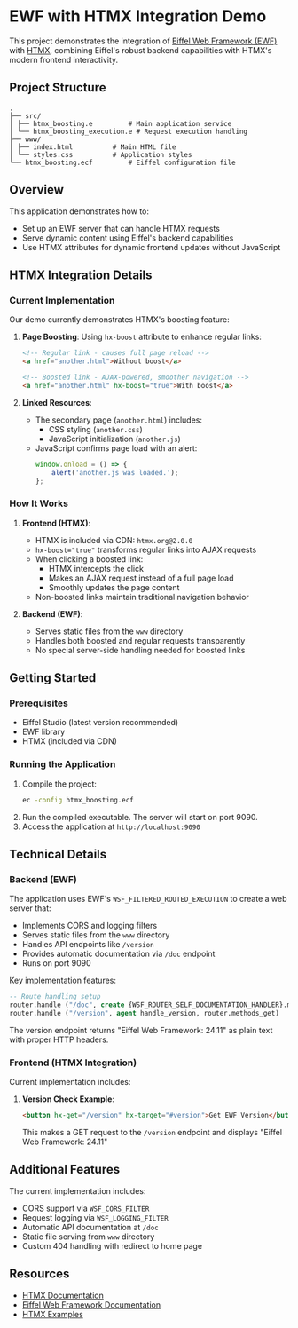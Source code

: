 # EWF with HTMX Integration Demo
This project demonstrates the integration of [Eiffel Web Framework (EWF)](https://github.com/EiffelWebFramework/EWF) with [HTMX](https://htmx.org/), combining Eiffel's robust backend capabilities with HTMX's modern frontend interactivity.
## Project Structure 
```
.
├── src/
│ ├── htmx_boosting.e         # Main application service
│ └── htmx_boosting_execution.e # Request execution handling
├── www/
│ ├── index.html          # Main HTML file
│ └── styles.css          # Application styles
└── htmx_boosting.ecf         # Eiffel configuration file
```
## Overview
This application demonstrates how to:
- Set up an EWF server that can handle HTMX requests
- Serve dynamic content using Eiffel's backend capabilities
- Use HTMX attributes for dynamic frontend updates without JavaScript
## HTMX Integration Details
### Current Implementation
Our demo currently demonstrates HTMX's boosting feature:

1. **Page Boosting**: Using `hx-boost` attribute to enhance regular links:
   ```html
   <!-- Regular link - causes full page reload -->
   <a href="another.html">Without boost</a>
   
   <!-- Boosted link - AJAX-powered, smoother navigation -->
   <a href="another.html" hx-boost="true">With boost</a>
   ```

2. **Linked Resources**:
   - The secondary page (`another.html`) includes:
     - CSS styling (`another.css`)
     - JavaScript initialization (`another.js`)
   - JavaScript confirms page load with an alert:
     ```javascript
     window.onload = () => {
         alert('another.js was loaded.');
     };
     ```

### How It Works
1. **Frontend (HTMX)**:
   - HTMX is included via CDN: `htmx.org@2.0.0`
   - `hx-boost="true"` transforms regular links into AJAX requests
   - When clicking a boosted link:
     - HTMX intercepts the click
     - Makes an AJAX request instead of a full page load
     - Smoothly updates the page content
   - Non-boosted links maintain traditional navigation behavior

2. **Backend (EWF)**:
   - Serves static files from the `www` directory
   - Handles both boosted and regular requests transparently
   - No special server-side handling needed for boosted links
## Getting Started
### Prerequisites
- Eiffel Studio (latest version recommended)
- EWF library
- HTMX (included via CDN)
### Running the Application
1. Compile the project:
   ```bash
   ec -config htmx_boosting.ecf
   ```
2. Run the compiled executable. The server will start on port 9090.
3. Access the application at `http://localhost:9090`
## Technical Details
### Backend (EWF)
The application uses EWF's `WSF_FILTERED_ROUTED_EXECUTION` to create a web server that:
- Implements CORS and logging filters
- Serves static files from the `www` directory
- Handles API endpoints like `/version`
- Provides automatic documentation via `/doc` endpoint
- Runs on port 9090

Key implementation features:
```eiffel
-- Route handling setup
router.handle ("/doc", create {WSF_ROUTER_SELF_DOCUMENTATION_HANDLER}.make (router), router.methods_GET)
router.handle ("/version", agent handle_version, router.methods_get)
```

The version endpoint returns "Eiffel Web Framework: 24.11" as plain text with proper HTTP headers.

### Frontend (HTMX Integration)
Current implementation includes:
1. **Version Check Example**: 
   ```html
   <button hx-get="/version" hx-target="#version">Get EWF Version</button>
   ```
   This makes a GET request to the `/version` endpoint and displays "Eiffel Web Framework: 24.11"
   
## Additional Features
The current implementation includes:
- CORS support via `WSF_CORS_FILTER`
- Request logging via `WSF_LOGGING_FILTER`
- Automatic API documentation at `/doc`
- Static file serving from `www` directory
- Custom 404 handling with redirect to home page
## Resources
- [HTMX Documentation](https://htmx.org/documentation/)
- [Eiffel Web Framework Documentation](https://github.com/EiffelWebFramework/EWF)
- [HTMX Examples](https://htmx.org/examples/)
